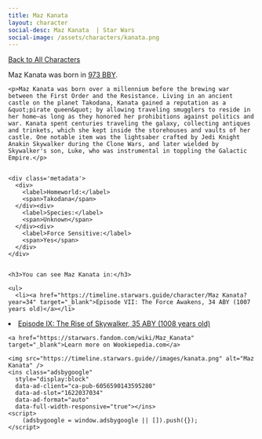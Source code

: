 ```yaml
---
title: Maz Kanata
layout: character
social-desc: Maz Kanata  | Star Wars
social-image: /assets/characters/kanata.png
---
```

<a href="/character" class="smaller">Back to All Characters</a>

<div class="character-profile container">
  <div class="col-10">
    <p>
    Maz Kanata             was born in <a href="https://timeline.starwars.guide/character/Maz Kanata?year=-300" target="_blank">973 BBY</a>.
    </p>

    <p>Maz Kanata was born over a millennium before the brewing war between the First Order and the Resistance. Living in an ancient castle on the planet Takodana, Kanata gained a reputation as a &quot;pirate queen&quot; by allowing traveling smugglers to reside in her home—as long as they honored her prohibitions against politics and war. Kanata spent centuries traveling the galaxy, collecting antiques and trinkets, which she kept inside the storehouses and vaults of her castle. One notable item was the lightsaber crafted by Jedi Knight Anakin Skywalker during the Clone Wars, and later wielded by Skywalker's son, Luke, who was instrumental in toppling the Galactic Empire.</p>


    <div class='metadata'>
      <div>
        <label>Homeworld:</label>
        <span>Takodana</span>
      </div><div>
        <label>Species:</label>
        <span>Unknown</span>
      </div><div>
        <label>Force Sensitive:</label>
        <span>Yes</span>
      </div>
    </div>


    <h3>You can see Maz Kanata in:</h3>

    <ul>
      <li><a href="https://timeline.starwars.guide/character/Maz Kanata?year=34" target="_blank">Episode VII: The Force Awakens, 34 ABY (1007 years old)</a></li>
  <li><a href="https://timeline.starwars.guide/character/Maz Kanata?year=35" target="_blank">Episode IX: The Rise of Skywalker, 35 ABY (1008 years old)</a></li>
    </ul>

    <a href="https://starwars.fandom.com/wiki/Maz_Kanata" target="_blank">Learn more on Wookiepedia.com</a>
  </div>
  <div class="character_image col-2">
    
    <img src="https://timeline.starwars.guide//images/kanata.png" alt="Maz Kanata" />
    <ins class="adsbygoogle"
      style="display:block"
      data-ad-client="ca-pub-6056590143595280"
      data-ad-slot="1622037034"
      data-ad-format="auto"
      data-full-width-responsive="true"></ins>
    <script>
        (adsbygoogle = window.adsbygoogle || []).push({});
    </script>
  </div>
</div>
